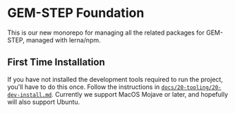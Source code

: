 # GEM-STEP Foundation

This is our new monorepo for managing all the related packages for GEM-STEP, managed with lerna/npm. 

## First Time Installation

If you have not installed the development tools required to run the project, you'll have to do this once. Follow the instructions in [`docs/20-tooling/20-dev-install.md`](docs/20-tooling/20-dev-install.md). Currently we support MacOS Mojave or later, and hopefully will also support Ubuntu.



